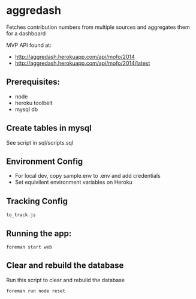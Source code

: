 aggredash
=========

Fetches contribution numbers from multiple sources and aggregates them for a dashboard

MVP API found at:

* http://aggredash.herokuapp.com/api/mofo/2014
* http://aggredash.herokuapp.com/api/mofo/2014/latest

## Prerequisites:

* node
* heroku toolbelt
* mysql db

## Create tables in mysql
See script in sql/scripts.sql

## Environment Config

* For local dev, copy sample.env to .env and add credentials
* Set equivilent environment variables on Heroku

## Tracking Config
```
to_track.js
```

## Running the app:

```
foreman start web
```

## Clear and rebuild the database

Run this script to clear and rebuild the database

```
foreman run node reset
```